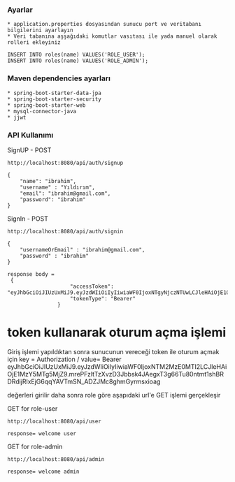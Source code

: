 


### Ayarlar
	* application.properties dosyasından sunucu port ve veritabanı bilgilerini ayarlayın
	* Veri tabanına aşşağıdaki komutlar vasıtası ile yada manuel olarak rolleri ekleyiniz
	
```
INSERT INTO roles(name) VALUES('ROLE_USER');
INSERT INTO roles(name) VALUES('ROLE_ADMIN');
```
	
### Maven dependencies ayarları
	* spring-boot-starter-data-jpa
	* spring-boot-starter-security
	* spring-boot-starter-web
	* mysql-connector-java
	* jjwt

### API Kullanımı

SignUP - POST

```
http://localhost:8080/api/auth/signup

{
	"name": "ibrahim",
	"username" : "Yıldırım",
	"email": "ibrahim@gmail.com",
	"password": "ibrahim"
}

```

SignIn - POST

```
http://localhost:8080/api/auth/signin

{
	"usernameOrEmail" : "ibrahim@gmail.com",
	"password" : "ibrahim"
}

response body =
 {
                    "accessToken": "eyJhbGciOiJIUzUxMiJ9.eyJzdWIiOiIyIiwiaWF0IjoxNTgyNjczNTUwLCJleHAiOjE1ODMyNzgzNTB9.sDFcujsNCrmsWHoBrC66ez2BtYtHuuqc4yFn1q7_pL9Z2PGuPRJ4Z4LpIzBNS8PMCeWKeZBf2NxKLgzqqHXANQ",
                    "tokenType": "Bearer"
                }

```

# token kullanarak oturum açma işlemi
Giriş işlemi yapıldıktan sonra sunucunun vereceği token ile oturum açmak için
key = Authorization /
value=
Bearer eyJhbGciOiJIUzUxMiJ9.eyJzdWIiOiIyIiwiaWF0IjoxNTM2MzE0MTI2LCJleHAiOjE1MzY5MTg5MjZ9.mrePFzltTzXvzD3Jbbsk4JAegxT3g66Tu80ntmt1shBRDRdijRlxEjG6qqYAVTmSN_ADZJMc8ghmGyrmsxioag

değerleri girilir daha sonra role göre aşapıdaki url'e GET işlemi gerçekleşir

GET for role-user

```
http://localhost:8080/api/user

response= welcome user
```

GET for role-admin

```
http://localhost:8080/api/admin

response= welcome admin
```




